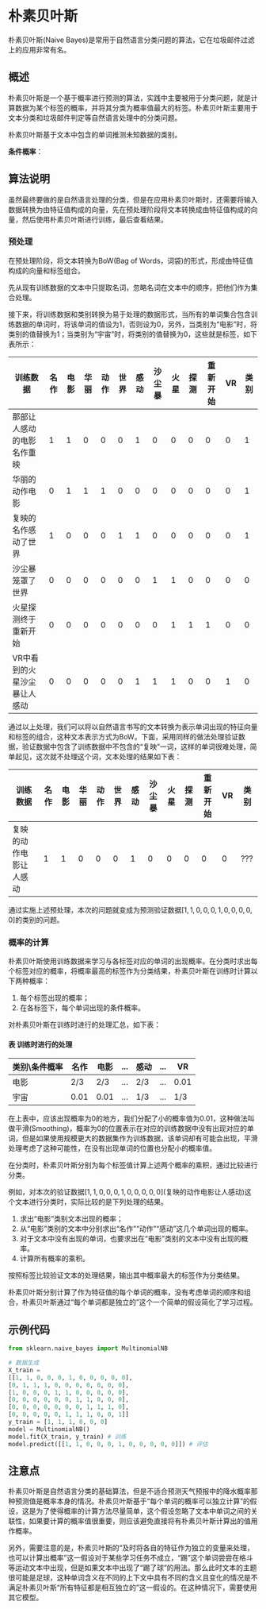# 朴素贝叶斯

朴素贝叶斯(Naive Bayes)是常用于自然语言分类问题的算法，它在垃圾邮件过滤上的应用非常有名。

## 概述

朴素贝叶斯是一个基于概率进行预测的算法，实践中主要被用于分类问题，就是计算数据为某个标签的概率，并将其分类为概率值最大的标签。朴素贝叶斯主要用于文本分类和垃圾邮件判定等自然语言处理中的分类问题。

朴素贝叶斯基于文本中包含的单词推测未知数据的类别。

**条件概率**：

## 算法说明

虽然最终要做的是自然语言处理的分类，但是在应用朴素贝叶斯时，还需要将输入数据转换为由特征值构成的向量，先在预处理阶段将文本转换成由特征值构成的向量，然后使用朴素贝叶斯进行训练，最后查看结果。

### 预处理

在预处理阶段，将文本转换为BoW(Bag of Words，词袋)的形式，形成由特征值构成的向量和标签组合。

先从现有训练数据的文本中只提取名词，忽略名词在文本中的顺序，把他们作为集合处理。

接下来，将训练数据和类别转换为易于处理的数据形式，当所有的单词集合包含训练数据的单词时，将该单词的值设为1，否则设为0，另外，当类别为“电影”时，将类别的值替换为1；当类别为“宇宙”时，将类别的值替换为0，这些就是标签，如下表所示：

| 训练数据 | 名作 | 电影 | 华丽 | 动作 | 世界 | 感动 | 沙尘暴 | 火星 | 探测 | 重新开始 | VR | 类别 |
| ------ | ------ | ------ | ------ | ------ | ------ | ------ | ------ | ------ | ------ | ------ | ------ | ------ |
| 那部让人感动的电影名作重映 | 1 | 1 | 0 | 0 | 0 | 1 | 0 | 0 | 0 | 0 | 0 | 1 |
| 华丽的动作电影 | 0 | 1 | 1 | 1 | 0 | 0 | 0 | 0 | 0 | 0 | 0 | 1 |
| 复映的名作感动了世界 | 1 | 0 | 0 | 0 | 1 | 1 | 0 | 0 | 0 | 0 | 0 | 1 |
| 沙尘暴笼罩了世界 | 0 | 0 | 0 | 0 | 0 | 0 | 1 | 1 | 0 | 0 | 0 | 0 |
| 火星探测终于重新开始 | 0 | 0 | 0 | 0 | 0 | 0 | 0 | 1 | 1 | 1 | 0 | 0 |
| VR中看到的火星沙尘暴让人感动 | 0 | 0 | 0 | 0 | 0 | 1 | 1 | 1 | 0 | 0 | 1 | 0 |

通过以上处理，我们可以将以自然语言书写的文本转换为表示单词出现的特征向量和标签的组合，这种文本表示方式为BoW。下面，采用同样的做法处理验证数据，验证数据中包含了训练数据中不包含的“复映”一词，这样的单词很难处理，简单起见，这次就不处理这个词，文本处理的结果如下表：


| 训练数据 | 名作 | 电影 | 华丽 | 动作 | 世界 | 感动 | 沙尘暴 | 火星 | 探测 | 重新开始 | VR | 类别 |
| ------ | ------ | ------ | ------ | ------ | ------ | ------ | ------ | ------ | ------ | ------ | ------ | ------ |
| 复映的动作电影让人感动 | 1 | 1 | 0 | 0 | 0 | 1 | 0 | 0 | 0 | 0 | 0 | ??? |

通过实施上述预处理，本次的问题就变成为预测验证数据$[1,1,0,0,0,1,0,0,0,0,0]$的类别的问题。

### 概率的计算

朴素贝叶斯使用训练数据来学习与各标签对应的单词的出现概率。在分类时求出每个标签对应的概率，将概率最高的标签作为分类结果，朴素贝叶斯在训练时计算以下两种概率：

1. 每个标签出现的概率；
2. 在各标签下，每个单词出现的条件概率。




对朴素贝叶斯在训练时进行的处理汇总，如下表：

#### 表 训练时进行的处理


| 类别\条件概率 | 名作 | 电影 | ... | 感动 | ... | VR |
| ------ | ------ | ------ | ------ | ------ | ------ | ------ | 
| 电影 | 2/3 | 2/3 | ... | 2/3 | ... | 0.01 |
| 宇宙 | 0.01 | 0.01 | ... | 1/3 | ... | 1/3 |

在上表中，应该出现概率为0的地方，我们分配了小的概率值为0.01，这种做法叫做平滑(Smoothing)，概率为0的位置表示在对应的训练数据中没有出现对应的单词，但是如果使用规模更大的数据集作为训练数据，该单词却有可能会出现，平滑处理考虑了这种可能性，在没有出现单词的位置也分配小的概率值。


在分类时，朴素贝叶斯分别为每个标签值计算上述两个概率的乘积，通过比较进行分类。

例如，对本次的验证数据$[1,1,0,0,0,1,0,0,0,0,0]$(复映的动作电影让人感动)这个文本进行分类时，实际比较的是下列处理的结果。

1. 求出“电影”类别文本出现的概率；
2. 从“电影”类别的文本中分别求出“名作”“动作”“感动”这几个单词出现的概率。
3. 对于文本中没有出现的单词，也要求出在“电影”类别的文本中没有出现的概率。
4. 计算所有概率的乘积。

按照标签比较验证文本的处理结果，输出其中概率最大的标签作为分类结果。

朴素贝叶斯分别计算了作为特征值的每个单词的概率，没有考虑单词的顺序和组合，朴素贝叶斯通过“每个单词都是独立的”这个一个简单的假设简化了学习过程。


## 示例代码

```python
from sklearn.naive_bayes import MultinomialNB

# 数据生成
X_train =
[[1, 1, 0, 0, 0, 1, 0, 0, 0, 0, 0],
[0, 1, 1, 1, 0, 0, 0, 0, 0, 0, 0],
[1, 0, 0, 0, 1, 1, 0, 0, 0, 0, 0],
[0, 0, 0, 0, 0, 0, 1, 1, 0, 0, 0],
[0, 0, 0, 0, 0, 0, 0, 1, 1, 1, 0],
[0, 0, 0, 0, 0, 1, 1, 1, 0, 0, 1]]
y_train = [1, 1, 1, 0, 0, 0]
model = MultinomialNB()
model.fit(X_train, y_train) # 训练
model.predict([[1, 1, 0, 0, 0, 1, 0, 0, 0, 0, 0]]) # 评估
```


## 注意点

朴素贝叶斯是自然语言分类的基础算法，但是不适合预测天气预报中的降水概率那种预测值是概率本身的情况。朴素贝叶斯基于“每个单词的概率可以独立计算”的假设，这是为了使得概率的计算方法尽量简单，这个假设忽略了文本中单词之间的关联性，如果要计算的概率值很重要，则应该避免直接将有朴素贝叶斯计算出的值用作概率。

另外，需要注意的是，朴素贝叶斯的“及时将各自的特征作为独立的变量来处理，也可以计算出概率”这一假设对于某些学习任务不成立，“踢”这个单词尝尝在格斗等运动文本中出现，但是如果文本中出现了“踢了球”的用法。那么此时文本的主题很可能是足球，这种单词含义在不同的上下文中具有不同的含义且变化的情况是不满足朴素贝叶斯“所有特征都是相互独立的”这一假设的。在这种情况下，需要使用其它模型。

